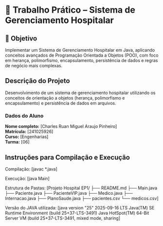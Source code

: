 # 🏥 Trabalho Prático – Sistema de Gerenciamento Hospitalar

## 🎯 Objetivo
Implementar um Sistema de Gerenciamento Hospitalar em Java, aplicando conceitos avançados de Programação Orientada a Objetos (POO), com foco em herança, polimorfismo, encapsulamento, persistência de dados e regras de negócio mais complexas.

## Descrição do Projeto
Desenvolvimento de um sistema de gerenciamento hospitalar utilizando os conceitos de orientação a objetos (herança, polimorfismo e encapsulamento) e persistência de dados em arquivos.

### Dados do Aluno
**Nome completo:** [Charles Ruan Miguel Araujo Pinheiro]  
**Matrícula:** [241025926]  
**Curso:** [Engenharias]  
**Turma:** [06]  

## Instruções para Compilação e Execução
Compilação:
[javac *.java]

Execução:
[java Main]

Estrutura de Pastas:
[Projeto Hospital EP1/
├── README.md
├── Main.java
├── Paciente.java
├── PacienteVIP.java
├── Medico.java
├── Internacao.java
├── PlanoSaude.java
├── pacientes.csv
└── medicos.csv]

Versão do JAVA utilizada:
[java version "25" 2025-09-16 LTS
Java(TM) SE Runtime Environment (build 25+37-LTS-3491)
Java HotSpot(TM) 64-Bit Server VM (build 25+37-LTS-3491, mixed mode, sharing]
